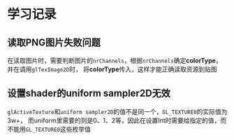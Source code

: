 # 学习记录

## 读取PNG图片失败问题

在读取图片时，需要判断图片的`nrChannels`，根据`nrChannels`确定**colorType**，并在调用`glTexImage2D`时，
将**colorType**传入，这样才能正确读取资源到贴图

## 设置shader的uniform sampler2D无效

`glActiveTexture`和`uniform sampler2D`的值不是同一个，`GL_TEXTURE0`的实际值为3w+，
而uniform里需要的则是0、1、2等，因此在设置Int时需要给指定的值，而不能用`GL_TEXTURE0`这些枚举值
